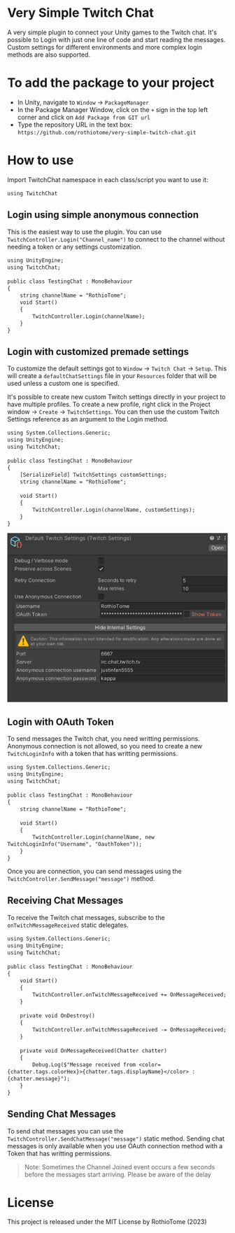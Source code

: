 # Very Simple Twitch Chat
A very simple plugin to connect your Unity games to the Twitch chat. It's possible to Login with just one line of code and start reading the messages. Custom settings for different environments and more complex login methods are also supported.

# To add the package to your project
* In Unity, navigate to `Window` -> `PackageManager`
* In the Package Manager Window, click on the `+` sign in the top left corner and click on `Add Package from GIT url`
* Type the repository URL in the text box: `https://github.com/rothiotome/very-simple-twitch-chat.git`

# How to use

Import TwitchChat namespace in each class/script you want to use it:
```CSharp
using TwitchChat
```

## Login using simple anonymous connection
This is the easiest way to use the plugin. You can use ``TwitchController.Login("Channel_name")`` to connect to the channel without needing  a token or any settings customization.

```CSharp
using UnityEngine;
using TwitchChat;

public class TestingChat : MonoBehaviour
{
    string channelName = "RothioTome";
    void Start()
    {
        TwitchController.Login(channelName);
    }
}
```

## Login with customized premade settings
To customize the default settings got  to ``Window`` -> ``Twitch Chat`` -> ``Setup``. This will create a ``defaultChatSettings`` file in your ``Resources`` folder that will be used unless a custom one is specified. 

It's possible to create new custom Twitch settings directly in your project to have multiple profiles. To create a new profile, right click in the Project window -> ``Create`` -> ``TwitchSettings``. You can then use the custom Twitch Settings reference as an argument to the Login method.

```CSharp
using System.Collections.Generic;
using UnityEngine;
using TwitchChat;

public class TestingChat : MonoBehaviour
{
    [SerializeField] TwitchSettings customSettings;
    string channelName = "RothioTome";

    void Start()
    {
        TwitchController.Login(channelName, customSettings);
    }
}
```

![Chat Settings](readme-screenshot.png)

## Login with OAuth Token
To send messages the Twitch chat, you need writting permissions. Anonymous connection is not allowed, so you need to create a new ``TwitchLoginInfo`` with a token that has writting permissions.

```CSharp
using System.Collections.Generic;
using UnityEngine;
using TwitchChat;

public class TestingChat : MonoBehaviour
{
    string channelName = "RothioTome";

    void Start()
    {
        TwitchController.Login(channelName, new TwitchLoginInfo("Username", "OauthToken"));
    }
}
```
Once you are connection, you can send messages using the ``TwitchController.SendMessage("message")`` method.
## Receiving Chat Messages
To receive the Twitch chat messages, subscribe to the `onTwitchMessageReceived` static delegates.

```CSharp
using System.Collections.Generic;
using UnityEngine;
using TwitchChat;

public class TestingChat : MonoBehaviour
{
    void Start()
    {
        TwitchController.onTwitchMessageReceived += OnMessageReceived;
    }

    private void OnDestroy()
    {
        TwitchController.onTwitchMessageReceived -= OnMessageReceived;
    }

    private void OnMessageReceived(Chatter chatter)
    {
        Debug.Log($"Message received from <color={chatter.tags.colorHex}>{chatter.tags.displayName}</color> : {chatter.message}");
    }
}
```

## Sending Chat Messages
To send chat messages you can use the ``TwitchController.SendChatMessage("message")`` static method. Sending chat messages is only available when you use OAuth connection method with a Token that has writting permissions.


> Note: Sometimes the Channel Joined event occurs a few seconds before the messages start arriving. Please be aware of the delay

# License
This project is released under the MIT License by RothioTome (2023)